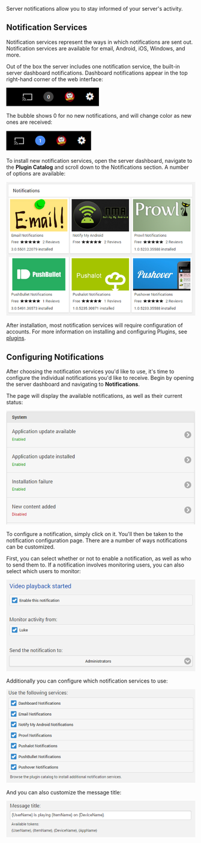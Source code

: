Server notifications allow you to stay informed of your server's activity.

## Notification Services

Notification services represent the ways in which notifications are sent out. Notification services are available for email, Android, iOS, Windows, and more. 

Out of the box the server includes one notification service, the built-in server dashboard notifications. Dashboard notifications appear in the top right-hand corner of the web interface:

![](images/server/notifications1.png)

The bubble shows 0 for no new notifications, and will change color as new ones are received:

![](images/server/notifications2.png)

To install new notification services, open the server dashboard, navigate to the **Plugin Catalog** and scroll down to the Notifications section. A number of options are available:

![](images/server/notifications3.png)

After installation, most notification services will require configuration of accounts. For more information on installing and configuring Plugins, see [plugins](Plugins).

## Configuring Notifications

After choosing the notification services you'd like to use, it's time to configure the individual notifications you'd like to receive. Begin by opening the server dashboard and navigating to **Notifications**.

The page will display the available notifications, as well as their current status:

![](images/server/notifications4.png)

To configure a notification, simply click on it. You'll then be taken to the notification configuration page. There are a number of ways notifications can be customized.

First, you can select whether or not to enable a notification, as well as who to send them to. If a notification involves monitoring users, you can also select which users to monitor:

![](images/server/notifications5.png)

Additionally you can configure which notification services to use:

![](images/server/notifications6.png)

And you can also customize the message title:

![](images/server/notifications7.png)